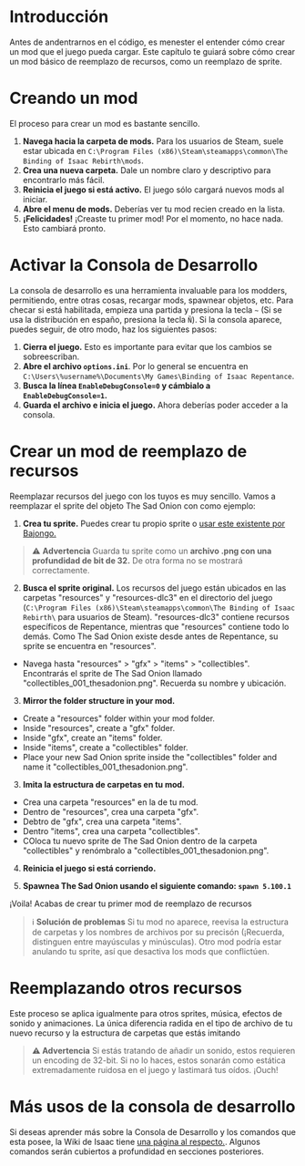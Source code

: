 # Introducción

Antes de andentrarnos en el código, es menester el entender cómo crear un mod que el juego pueda cargar. Este capítulo te guiará sobre cómo crear un mod básico de reemplazo de recursos, como un reemplazo de sprite.

# Creando un mod

El proceso para crear un mod es bastante sencillo. 

1. **Navega hacia la carpeta de mods.** Para los usuarios de Steam, suele estar ubicada en `C:\Program Files (x86)\Steam\steamapps\common\The Binding of Isaac Rebirth\mods`.
2. **Crea una nueva carpeta.** Dale un nombre claro y descriptivo para encontrarlo más fácil.
3. **Reinicia el juego si está activo.** El juego sólo cargará nuevos mods al iniciar.
4. **Abre el menu de mods.** Deberías ver tu mod recien creado en la lista.
5. **¡Felicidades!** ¡Creaste tu primer mod! Por el momento, no hace nada. Esto cambiará pronto.

# Activar la Consola de Desarrollo

La consola de desarrollo es una herramienta invaluable para los modders, permitiendo, entre otras cosas, recargar mods, spawnear objetos, etc. Para checar si está habilitada, empieza una partida y presiona la tecla `~` (Si se usa la distribución en españo, presiona la tecla `Ñ`). Si la consola aparece, puedes seguir, de otro modo, haz los siguientes pasos:

1. **Cierra el juego.** Esto es importante para evitar que los cambios se sobreescriban.
2. **Abre el archivo `options.ini`**. Por lo general se encuentra en `C:\Users\%username%\Documents\My Games\Binding of Isaac Repentance`.
3. **Busca la línea `EnableDebugConsole=0` y cámbialo a `EnableDebugConsole=1`.**
4. **Guarda el archivo e inicia el juego.** Ahora deberías poder acceder a la consola.

# Crear un mod de reemplazo de recursos 
Reemplazar recursos del juego con los tuyos es muy sencillo. Vamos a reemplazar el sprite del objeto The Sad Onion con como ejemplo:

1. **Crea tu sprite.** Puedes crear tu propio sprite o [usar este existente por Bajongo.](https://i.imgur.com/S3jHjdt.png)

>⚠️ **Advertencia**
> Guarda tu sprite como un **archivo .png con una profundidad de bit de 32.** De otra forma no se mostrará correctamente.

2. **Busca el sprite original.** Los recursos del juego están ubicados en las carpetas "resources" y "resources-dlc3" en el directorio del juego (`C:\Program Files (x86)\Steam\steamapps\common\The Binding of Isaac Rebirth\` para usuarios de Steam). "resources-dlc3" contiene recursos específicos de Repentance, mientras que "resources" contiene todo lo demás. Como The Sad Onion existe desde antes de Repentance, su sprite se encuentra en "resources". 
  * Navega hasta "resources" > "gfx" > "items" > "collectibles". Encontrarás el sprite de The Sad Onion llamado "collectibles_001_thesadonion.png". Recuerda su nombre y ubicación.

3. **Mirror the folder structure in your mod.**
 * Create a "resources" folder within your mod folder.
 * Inside "resources", create a "gfx" folder.
 * Inside "gfx", create an "items" folder.
 * Inside "items", create a "collectibles" folder.
 * Place your new Sad Onion sprite inside the "collectibles" folder and name it "collectibles_001_thesadonion.png".

3. **Imita la estructura de carpetas en tu mod.**
 * Crea una carpeta "resources" en la de tu mod.
 * Dentro de "resources", crea una carpeta "gfx".
 * Debtro de "gfx", crea una carpeta "items".
 * Dentro "items", crea una carpeta "collectibles".
 * COloca tu nuevo sprite de The Sad Onion dentro de la carpeta "collectibles" y renómbralo a "collectibles_001_thesadonion.png".

4. **Reinicia el juego si está corriendo.**

5. **Spawnea The Sad Onion usando el siguiente comando: `spawn 5.100.1`**
   
¡Voila! Acabas de crear tu primer mod de reemplazo de recursos

> ℹ️ **Solución de problemas**
> Si tu mod no aparece, reevisa la estructura de carpetas y los nombres de archivos por su precisón (¡Recuerda, distinguen entre mayúsculas y minúsculas). Otro mod podría estar anulando tu sprite, así que desactiva los mods que conflictúen.

# Reemplazando otros recursos 

Este proceso se aplica igualmente para otros sprites, música, efectos de sonido y animaciones. La única diferencia radida en el tipo de archivo de tu nuevo recurso y la estructura de carpetas que estás imitando

> **⚠️ Advertencia**
> Si estás tratando de añadir un sonido, estos requieren un encoding de 32-bit. Si no lo haces, estos sonarán como estática extremadamente ruidosa en el juego y lastimará tus oídos. ¡Ouch!

# Más usos de la consola de desarrollo

Si deseas aprender más sobre la Consola de Desarrollo y los comandos que esta posee, la Wiki de Isaac tiene [una página al respecto.](https://bindingofisaacrebirth.fandom.com/wiki/Debug_Console). Algunos comandos serán cubiertos a profundidad en secciones posteriores.
